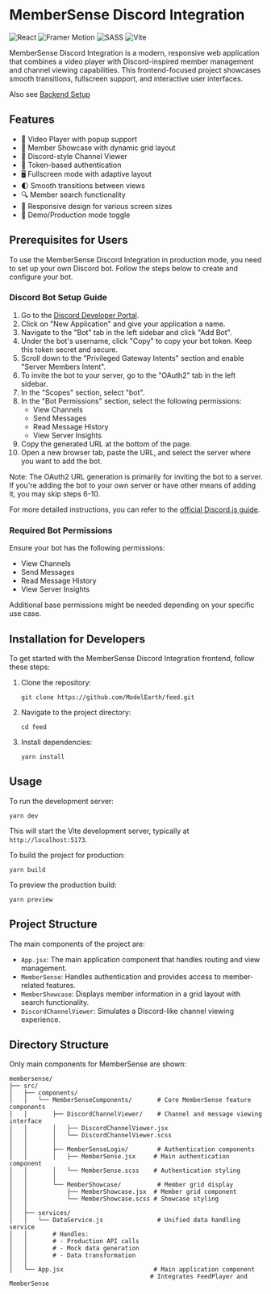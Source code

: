 # MemberSense Discord Integration

![React](https://img.shields.io/badge/React-20232A?style=for-the-badge&logo=react&logoColor=61DAFB)
![Framer Motion](https://img.shields.io/badge/Framer_Motion-0055FF?style=for-the-badge&logo=framer&logoColor=white)
![SASS](https://img.shields.io/badge/Sass-CC6699?style=for-the-badge&logo=sass&logoColor=white)
![Vite](https://img.shields.io/badge/Vite-B73BFE?style=for-the-badge&logo=vite&logoColor=FFD62E)

MemberSense Discord Integration is a modern, responsive web application that combines a video player with Discord-inspired member management and channel viewing capabilities. This frontend-focused project showcases smooth transitions, fullscreen support, and interactive user interfaces.

Also see [Backend Setup](https://github.com/ModelEarth/members)

## Features

- 🎥 Video Player with popup support
- 👥 Member Showcase with dynamic grid layout
- 💬 Discord-style Channel Viewer
- 🔐 Token-based authentication
- 🖥️ Fullscreen mode with adaptive layout
- 🌓 Smooth transitions between views
- 🔍 Member search functionality
- 📱 Responsive design for various screen sizes
- 🔄 Demo/Production mode toggle

## Prerequisites for Users

To use the MemberSense Discord Integration in production mode, you need to set up your own Discord bot. Follow the steps below to create and configure your bot.

### Discord Bot Setup Guide

1. Go to the [Discord Developer Portal](https://discord.com/developers/applications).
2. Click on "New Application" and give your application a name.
3. Navigate to the "Bot" tab in the left sidebar and click "Add Bot".
4. Under the bot's username, click "Copy" to copy your bot token. Keep this token secret and secure.
5. Scroll down to the "Privileged Gateway Intents" section and enable "Server Members Intent".
6. To invite the bot to your server, go to the "OAuth2" tab in the left sidebar.
7. In the "Scopes" section, select "bot".
8. In the "Bot Permissions" section, select the following permissions:
   - View Channels
   - Send Messages
   - Read Message History
   - View Server Insights
9. Copy the generated URL at the bottom of the page.
10. Open a new browser tab, paste the URL, and select the server where you want to add the bot.

Note: The OAuth2 URL generation is primarily for inviting the bot to a server. If you're adding the bot to your own server or have other means of adding it, you may skip steps 6-10.

For more detailed instructions, you can refer to the [official Discord.js guide](https://discordjs.guide/preparations/setting-up-a-bot-application.html).

### Required Bot Permissions

Ensure your bot has the following permissions:

- View Channels
- Send Messages
- Read Message History
- View Server Insights

Additional base permissions might be needed depending on your specific use case.

## Installation for Developers

To get started with the MemberSense Discord Integration frontend, follow these steps:

1. Clone the repository:
   ```
   git clone https://github.com/ModelEarth/feed.git
   ```

2. Navigate to the project directory:
   ```
   cd feed
   ```

3. Install dependencies:
   ```
   yarn install
   ```

## Usage

To run the development server:

```
yarn dev
```

This will start the Vite development server, typically at `http://localhost:5173`.

To build the project for production:

```
yarn build
```

To preview the production build:

```
yarn preview
```

## Project Structure

The main components of the project are:

- `App.jsx`: The main application component that handles routing and view management.
- `MemberSense`: Handles authentication and provides access to member-related features.
- `MemberShowcase`: Displays member information in a grid layout with search functionality.
- `DiscordChannelViewer`: Simulates a Discord-like channel viewing experience.

## Directory Structure

Only main components for MemberSense are shown:

```
membersense/
├── src/
│   ├── components/          
│   │   └── MemberSenseComponents/       # Core MemberSense feature components
│   │       ├── DiscordChannelViewer/    # Channel and message viewing interface
│   │       │   ├── DiscordChannelViewer.jsx
│   │       │   └── DiscordChannelViewer.scss
│   │       │
│   │       ├── MemberSenseLogin/        # Authentication components
│   │       │   ├── MemberSense.jsx     # Main authentication component
│   │       │   └── MemberSense.scss    # Authentication styling
│   │       │
│   │       └── MemberShowcase/          # Member grid display
│   │           ├── MemberShowcase.jsx  # Member grid component
│   │           └── MemberShowcase.scss # Showcase styling
│   │
│   ├── services/           
│   │   └── DataService.js               # Unified data handling service
│   │       # Handles:
│   │       # - Production API calls
│   │       # - Mock data generation
│   │       # - Data transformation
│   │
│   └── App.jsx                         # Main application component
                                       # Integrates FeedPlayer and MemberSense
```
